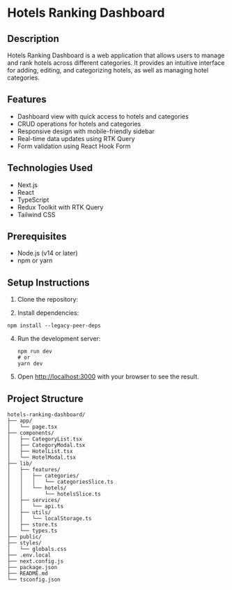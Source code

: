 # Hotels Ranking Dashboard

## Description

Hotels Ranking Dashboard is a web application that allows users to manage and rank hotels across different categories. It provides an intuitive interface for adding, editing, and categorizing hotels, as well as managing hotel categories.

## Features

- Dashboard view with quick access to hotels and categories
- CRUD operations for hotels and categories
- Responsive design with mobile-friendly sidebar
- Real-time data updates using RTK Query
- Form validation using React Hook Form

## Technologies Used

- Next.js
- React
- TypeScript
- Redux Toolkit with RTK Query
- Tailwind CSS

## Prerequisites

- Node.js (v14 or later)
- npm or yarn

## Setup Instructions

1. Clone the repository:

2. Install dependencies:

```
npm install --legacy-peer-deps

```

4. Run the development server:

   ```
   npm run dev
   # or
   yarn dev
   ```

5. Open [http://localhost:3000](http://localhost:3000) with your browser to see the result.

## Project Structure

```
hotels-ranking-dashboard/
├── app/
│   └── page.tsx
├── components/
│   ├── CategoryList.tsx
│   ├── CategoryModal.tsx
│   ├── HotelList.tsx
│   └── HotelModal.tsx
├── lib/
│   ├── features/
│   │   ├── categories/
│   │   │   └── categoriesSlice.ts
│   │   └── hotels/
│   │       └── hotelsSlice.ts
│   ├── services/
│   │   └── api.ts
│   ├── utils/
│   │   └── localStorage.ts
│   ├── store.ts
│   └── types.ts
├── public/
├── styles/
│   └── globals.css
├── .env.local
├── next.config.js
├── package.json
├── README.md
└── tsconfig.json
```
